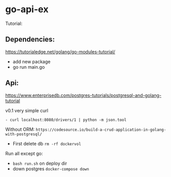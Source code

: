 # go-api-ex

Tutorial:
## Dependencies:
https://tutorialedge.net/golang/go-modules-tutorial/
- add new package
- go run main.go


## Api:
https://www.enterprisedb.com/postgres-tutorials/postgresql-and-golang-tutorial

v0.1 very simple curl
```
- curl localhost:8080/drivers/1 | python -m json.tool
```

Without ORM:
`https://codesource.io/build-a-crud-application-in-golang-with-postgresql/`
- First delete db `rm -rf dockervol`

Run all except go:
- `bash run.sh` on deploy dir
- down postgres `docker-compose down`
